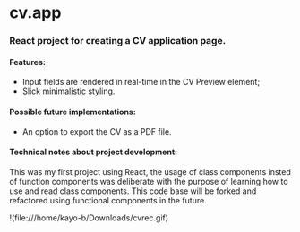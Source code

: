 # cv.app
### React project for creating a CV application page.


#### Features:

 - Input fields are rendered in real-time in the CV Preview element;
 - Slick minimalistic styling.


#### Possible future implementations:

 - An option to export the CV as a PDF file.

 #### Technical notes about project development:
 This was my first project using React, the usage of class components insted of function components was deliberate with the purpose of learning how to use and read class components. This code base will be forked and refactored using functional components in the future.

 !(file:///home/kayo-b/Downloads/cvrec.gif)

